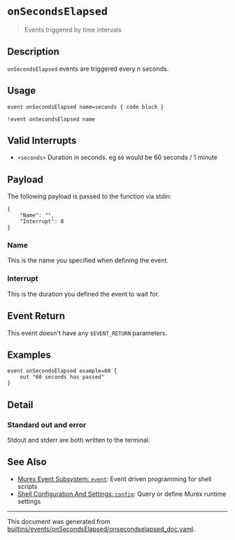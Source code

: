 # `onSecondsElapsed`

> Events triggered by time intervals

## Description

`onSecondsElapsed` events are triggered every _n_ seconds.

## Usage

```
event onSecondsElapsed name=seconds { code block }

!event onSecondsElapsed name
```

## Valid Interrupts

* `<seconds>`
    Duration in seconds. eg `60` would be 60 seconds / 1 minute

## Payload

The following payload is passed to the function via stdin:

```
{
    "Name": "",
    "Interrupt": 0
}
```

### Name

This is the name you specified when defining the event.

### Interrupt

This is the duration you defined the event to wait for.

## Event Return

This event doesn't have any `$EVENT_RETURN` parameters.

## Examples

```
event onSecondsElapsed example=60 {
    out "60 seconds has passed"
}
```

## Detail

### Standard out and error

Stdout and stderr are both written to the terminal.

## See Also

* [Murex Event Subsystem: `event`](../commands/event.md):
  Event driven programming for shell scripts
* [Shell Configuration And Settings: `config`](../commands/config.md):
  Query or define Murex runtime settings

<hr/>

This document was generated from [builtins/events/onSecondsElapsed/onsecondselapsed_doc.yaml](https://github.com/lmorg/murex/blob/master/builtins/events/onSecondsElapsed/onsecondselapsed_doc.yaml).